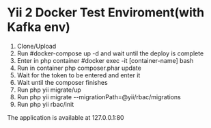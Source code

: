 Yii 2 Docker Test Enviroment(with Kafka env)
===============================

1. Clone/Upload
2. Run #docker-compose up -d and wait until the deploy is complete
3. Enter in php container #docker exec -it [container-name] bash
4. Run in container php composer.phar update
5. Wait for the token to be entered and enter it
6. Wait until the composer finishes
7. Run php yii migrate/up
8. Run php yii migrate --migrationPath=@yii/rbac/migrations
9. Run php yii rbac/init

The application is available at 127.0.0.1:80

